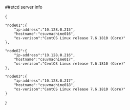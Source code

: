  
##etcd server info

{

    "node01":{
        "ip-address":"10.128.0.215",
        "hostname":"csuvmachine016",
        "os-verison":"CentOS Linux release 7.6.1810 (Core)"
    },

    "node02":{
        "ip-address":"10.128.0.216",
        "hostname":"csuvmachine017",
        "os-verison":"CentOS Linux release 7.6.1810 (Core)"
    },

    "node03":{
        "ip-address":"10.128.0.217",
        "hostname":"csuvmachine018",
        "os-verison":"CentOS Linux release 7.6.1810 (Core)"
    }
    
}